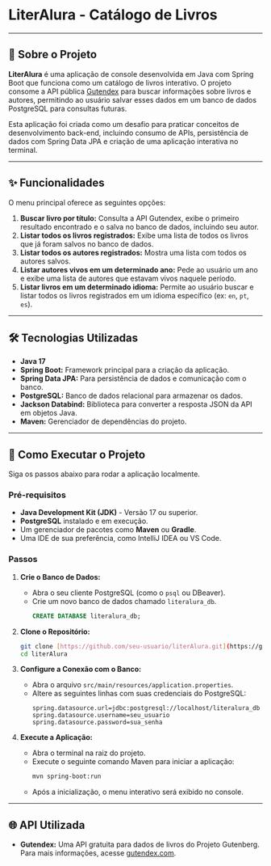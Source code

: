 # LiterAlura - Catálogo de Livros

---

## 📖 Sobre o Projeto

**LiterAlura** é uma aplicação de console desenvolvida em Java com Spring Boot que funciona como um catálogo de livros interativo. O projeto consome a API pública [Gutendex](https://gutendex.com/) para buscar informações sobre livros e autores, permitindo ao usuário salvar esses dados em um banco de dados PostgreSQL para consultas futuras.

Esta aplicação foi criada como um desafio para praticar conceitos de desenvolvimento back-end, incluindo consumo de APIs, persistência de dados com Spring Data JPA e criação de uma aplicação interativa no terminal.

---

## ✨ Funcionalidades

O menu principal oferece as seguintes opções:

1.  **Buscar livro por título:** Consulta a API Gutendex, exibe o primeiro resultado encontrado e o salva no banco de dados, incluindo seu autor.
2.  **Listar todos os livros registrados:** Exibe uma lista de todos os livros que já foram salvos no banco de dados.
3.  **Listar todos os autores registrados:** Mostra uma lista com todos os autores salvos.
4.  **Listar autores vivos em um determinado ano:** Pede ao usuário um ano e exibe uma lista de autores que estavam vivos naquele período.
5.  **Listar livros em um determinado idioma:** Permite ao usuário buscar e listar todos os livros registrados em um idioma específico (ex: `en`, `pt`, `es`).

---

## 🛠️ Tecnologias Utilizadas

* **Java 17**
* **Spring Boot:** Framework principal para a criação da aplicação.
* **Spring Data JPA:** Para persistência de dados e comunicação com o banco.
* **PostgreSQL:** Banco de dados relacional para armazenar os dados.
* **Jackson Databind:** Biblioteca para converter a resposta JSON da API em objetos Java.
* **Maven:** Gerenciador de dependências do projeto.

---

## 🚀 Como Executar o Projeto

Siga os passos abaixo para rodar a aplicação localmente.

### Pré-requisitos

* **Java Development Kit (JDK)** - Versão 17 ou superior.
* **PostgreSQL** instalado e em execução.
* Um gerenciador de pacotes como **Maven** ou **Gradle**.
* Uma IDE de sua preferência, como IntelliJ IDEA ou VS Code.

### Passos

1.  **Crie o Banco de Dados:**
    * Abra o seu cliente PostgreSQL (como o `psql` ou DBeaver).
    * Crie um novo banco de dados chamado `literalura_db`.
        ```sql
        CREATE DATABASE literalura_db;
        ```

2.  **Clone o Repositório:**
    ```bash
    git clone [https://github.com/seu-usuario/literAlura.git](https://github.com/seu-usuario/literAlura.git)
    cd literAlura
    ```

3.  **Configure a Conexão com o Banco:**
    * Abra o arquivo `src/main/resources/application.properties`.
    * Altere as seguintes linhas com suas credenciais do PostgreSQL:
        ```properties
        spring.datasource.url=jdbc:postgresql://localhost/literalura_db
        spring.datasource.username=seu_usuario
        spring.datasource.password=sua_senha
        ```

4.  **Execute a Aplicação:**
    * Abra o terminal na raiz do projeto.
    * Execute o seguinte comando Maven para iniciar a aplicação:
        ```bash
        mvn spring-boot:run
        ```
    * Após a inicialização, o menu interativo será exibido no console.

---

## 🌐 API Utilizada

* **Gutendex:** Uma API gratuita para dados de livros do Projeto Gutenberg. Para mais informações, acesse [gutendex.com](https://gutendex.com/).
